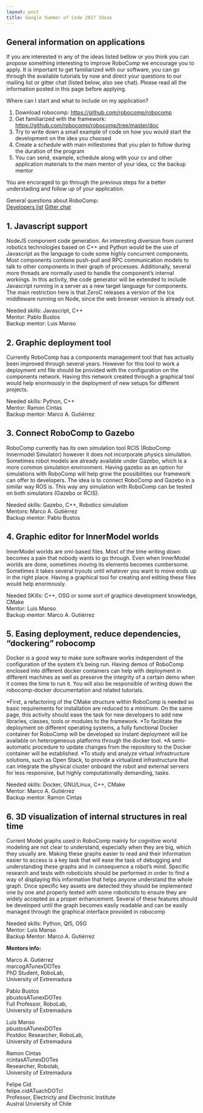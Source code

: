 ```yaml
---
layout: post
title: Google Summer of Code 2017 Ideas
---
```


## General information on applications

If you are interested in any of the ideas listed bellow or you think you can propose something interesting to improve RoboComp we encourage you to apply. It is important to get familiarized with our software, you can go through the available tutorials by now and direct your questions to our mailing list or gitter chat (listed below, also see chat). Please read all the information posted in this page before applying.

Where can I start and what to include on my application?

1. Download robocomp: https://github.com/robocomp/robocomp
2. Get familiarized with the framework: https://github.com/robocomp/robocomp/tree/master/doc
3. Try to write down a small example of code on how you would start the development on the idea you choosed
4. Create a schedule with main millestones that you plan to follow during the duration of the program
5. You can send, example, schedule along with your cv and other application materials to the main mentor of your idea, cc the backup mentor

You are encoraged to go through the previous steps for a better understading and follow up of your application.

General questions about RoboComp:  
[Developers list](https://groups.google.com/forum/?hl=es#!forum/robocomp-dev)
[Gitter chat](https://gitter.im/robocomp/home)

## 1. Javascript support

NodeJS component code generation. An interesting diversion from current robotics technologies based on C++ and Python would be the use of Javascript as the language to code some highly concurrent components. Most components combine push-pull and RPC communication models to talk to other components in their graph of processes. Additionally, several more threads are normally used to handle the component’s internal workings. In this activity, the code generator will be extended to include Javascript running in a server as a new target language for components. The main restriction here is that ZeroC releases a version of the Ice middleware running on Node, since the web browser version is already out.

Needed skills: Javascript, C++  
Mentor: Pablo Bustos  
Backup mentor: Luis Manso

## 2. Graphic deployment tool

Currently RoboComp has a components management tool that has actually been improved through several years. However for this tool to work a deployment xml file should be provided with the configuration on the components network. Having this network created through a graphical tool would help enormously in the deployment of new setups for different projects. 

Needed skills: Python, C++  
Mentor: Ramon Cintas  
Backup mentor: Marco A. Gutiérrez

## 3. Connect RoboComp to Gazebo

RoboComp currently has its own simulation tool RCIS (RoboComp Innermodel Simulator) however it does not incorporate physics simulation. Sometimes robot models are already available under Gazebo, which is a more common simulation environment. Having gazebo as an option for simulations with RoboComp will help grow the possibilities our framework can offer to developers. The idea is to connect RoboComp and Gazebo in a similar way ROS is. This way any simulation with RoboComp can be tested on both simulators (Gazebo or RCIS).

Needed skills: Gazebo, C++, Robotics simulation   
Mentors: Marco A. Gutiérrez  
Backup mentor: Pablo Bustos

## 4. Graphic editor for InnerModel worlds

InnerModel worlds are xml-based files. Most of the time writing down becomes a pain that nobody wants to go through. Even when InnerModel worlds are done, sometimes moving its elements becomes cumbersome. Sometimes it takes several tryouts until whatever you want to move ends up in the right place. Having a graphical tool for creating and editing these files would help enormously.

Needed SKills: C++, OSG or some sort of graphics development knowledge, CMake   
Mentor: Luis Manso  
Backup mentor: Marco A. Gutiérrez

## 5. Easing deployment, reduce dependencies, “dockering” robocomp

Docker is a good way to make sure software works independent of the configuration of the system it’s being run. Having demos of RoboComp enclosed into different docker containers can help with deployment in different machines as well as preserve the integrity of a certain demo when it comes the time to run it. 
You will also be responsible of writing down the robocomp-docker documentation and related tutorials.

*First, a refactoring of the CMake structure within RoboComp is needed so basic requirements for installation are reduced to a minimum. On the same page, this activity should ease the task for new developers to add new libraries, classes, tools or modules to the framework.
*To facilitate the deployment on different operating systems, a fully functional Docker container for RoboComp will be developed so instant deployment will be available on heterogeneous platforms through the docker tool.
*A semi-automatic procedure to update changes from the repository to the Docker container will be established.
*To study and analyze virtual infrastructure solutions, such as Open Stack, to provide a virtualized infrastructure that can integrate the physical cluster onboard the robot and external servers for less responsive, but highly computationally demanding, tasks.

Needed skills: Docker, GNU/Linux, C++, CMake  
Mentor: Marco A. Gutiérrez  
Backup mentor: Ramon Cintas

## 6. 3D visualization of internal structures in real time 

Current Model graphs used in RoboComp mainly for cognitive world modeling are not clear to understand, especially when they are big, which they usually are. Making these graphs easier to read and their information easier to access is a key task that will ease the task of debugging and understanding these graphs and in consequence a robot’s mind. Specific research and tests with roboticists should be performed in order to find a way of displaying this information that helps anyone understand the whole graph. Once specific key assets are detected they should be implemented one by one  and properly tested with some roboticists to ensure they are widely accepted as a proper enhancement. Several of these features should be developed until the graph becomes easily readable and can be easily managed through the graphical interface provided in robocomp

Needed skills: Python, Qt5, OSG  
Mentor: Luis Manso  
Backup Mentor: Marco A. Gutiérrez


**Mentors info:**    

Marco A. Gutiérrez  
marcogATunexDOTes  
PhD Student, RoboLab,  
University of Extremadura  

Pablo Bustos  
pbustosATunexDOTes  
Full Professor, RoboLab,  
University of Extremadura  

Luis Manso  
pbustosATunexDOTes  
Postdoc Researcher, RoboLab,  
University of Extremadura  

Ramon Cintas  
rcintasATunexDOTes  
Researcher, Robolab,  
University of Extremadura  

Felipe Cid  
felipe.cidATuachDOTcl  
Professor, Electricty and Electronic Institute  
Austral Unviersity of Chile  

